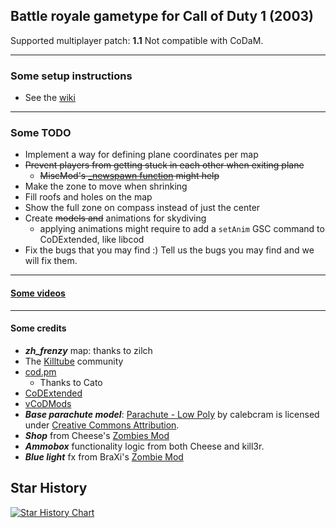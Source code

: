 ## Battle royale gametype for Call of Duty 1 (2003)
Supported multiplayer patch: **1.1**
Not compatible with CoDaM.
___
### Some setup instructions
- See the [wiki](https://github.com/coyoteclan/cod1-battleroyale/wiki)

___
### Some TODO
- Implement a way for defining plane coordinates per map
- ~~Prevent players from getting stuck in each other when exiting plane~~
  - ~~MiscMod's [_newspawn function](https://github.com/cato-a/CoDaM_MiscMod/blob/4db1d420b87b766eb9bffb352a7d9c13eaa0c851/___CoDaM_MiscMod/codam/_mm_mmm.gsc#L379) might help~~
- Make the zone to move when shrinking
- Fill roofs and holes on the map
- Show the full zone on compass instead of just the center
- Create ~~models and~~ animations for skydiving
  - applying animations might require to add a `setAnim` GSC command to CoDExtended, like libcod
- Fix the bugs that you may find :)
Tell us the bugs you may find and we will fix them.
___
#### [Some videos](https://www.youtube.com/playlist?list=PLTiI1XPSd-uVS_saGvqfgk7hgguxHc1Y0)
___
#### Some credits
- ***zh_frenzy*** map: thanks to zilch
- The [Killtube](https://www.killtube.org/) community
- [cod.pm](https://cod.pm/)
  - Thanks to Cato
- [CoDExtended](https://github.com/xtnded/codextended)
- [vCoDMods](https://www.vcodmods.com/)
- ***Base parachute model***: [Parachute - Low Poly](https://skfb.ly/ootAq) by calebcram is licensed under [Creative Commons Attribution](http://creativecommons.org/licenses/by/4.0/).
- ***Shop*** from Cheese's [Zombies Mod](https://github.com/thecheeseman/zombies_v5_r13)
- ***Ammobox*** functionality logic from both Cheese and kill3r.
- ***Blue light*** fx from BraXi's [Zombie Mod](https://github.com/BraXi/CoD1_Zombies_1.2_Mod)

## Star History

<a href="https://www.star-history.com/#coyoteclan/cod1-battleroyale&Date">
 <picture>
   <source media="(prefers-color-scheme: dark)" srcset="https://api.star-history.com/svg?repos=coyoteclan/cod1-battleroyale&type=Date&theme=dark" />
   <source media="(prefers-color-scheme: light)" srcset="https://api.star-history.com/svg?repos=coyoteclan/cod1-battleroyale&type=Date" />
   <img alt="Star History Chart" src="https://api.star-history.com/svg?repos=coyoteclan/cod1-battleroyale&type=Date" />
 </picture>
</a>
